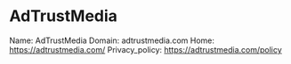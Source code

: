 
# AdTrustMedia

Name: AdTrustMedia
Domain: adtrustmedia.com
Home: https://adtrustmedia.com/
Privacy_policy: https://adtrustmedia.com/policy
